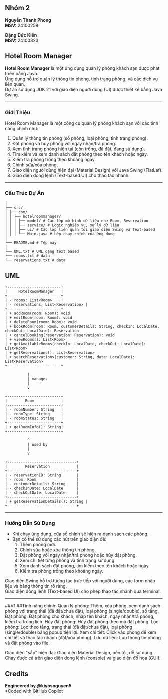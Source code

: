 ## Nhóm 2
**Nguyễn Thanh Phong**  
**MSV:** 24100259

**Đặng Đức Kiên**  
**MSV:** 24100323

## Hotel Room Manager

**Hotel Room Manager** là một ứng dụng quản lý phòng khách sạn được phát triển bằng Java.  
Ứng dụng hỗ trợ quản lý thông tin phòng, tình trạng phòng, và các dịch vụ liên quan.  
Dự án sử dụng JDK 21 với giao diện người dùng (UI) được thiết kế bằng Java Swing.

---

### Giới Thiệu
Hotel Room Manager là một công cụ quản lý phòng khách sạn với các tính năng chính như:

1. Quản lý thông tin phòng (số phòng, loại phòng, tình trạng phòng).
2. Đặt phòng và hủy phòng với ngày nhận/trả phòng.
3. Xem tình trạng phòng hiện tại (còn trống, đã đặt, đang sử dụng).
4. Tìm kiếm và xem danh sách đặt phòng theo tên khách hoặc ngày.
5. Kiểm tra phòng trống theo khoảng ngày.
6. Chỉnh sửa/xóa phòng.
7. Giao diện người dùng hiện đại (Material Design) với Java Swing (FlatLaf).
8. Giao diện dòng lệnh (Text-based UI) cho thao tác nhanh.

---

### Cấu Trúc Dự Án
```hotel-room-manager/
│
├── src/
│ ├── com/
│ │ ├── hotelroommanager/
│ │ │ ├── model/ # Các lớp mô hình dữ liệu như Room, Reservation
│ │ │ ├── service/ # Logic nghiệp vụ, xử lý dữ liệu
│ │ │ ├── ui/ # Các lớp liên quan tới giao diện Swing và Text-based
│ │ │ └── Main.java # Lớp chạy chính của ứng dụng
│
└── README.md # Tệp này
│
└── UML.txt # UML dạng text based
└── rooms.txt # data
└── reservations.txt # data
```

## UML
```
+------------------------+
|     HotelRoomManager   |
+------------------------+
| - rooms: List<Room>    |
| - reservations: List<Reservation> |
+------------------------+
| + addRoom(room: Room): void
| + editRoom(room: Room): void
| + deleteRoom(room: Room): void
| + bookRoom(room: Room, customerDetails: String, checkIn: LocalDate, checkOut: LocalDate): Reservation
| + cancelBooking(reservation: Reservation): void
| + viewRooms(): List<Room>
| + getAvailableRooms(checkIn: LocalDate, checkOut: LocalDate): List<Room>
| + getReservations(): List<Reservation>
| + searchReservations(customer: String, date: LocalDate): List<Reservation>
+------------------------+

          |
          | manages
          |
          v

+------------------------+
|        Room            |
+------------------------+
| - roomNumber: String   |
| - roomType: String     |
| - roomStatus: String   |
+------------------------+
| + getRoomInfo(): String|
+------------------------+

          ^
          | used by
          |
          v

+-------------------------------+
|        Reservation            |
+-------------------------------+
| - reservationID: String       |
| - room: Room                  |
| - customerDetails: String     |
| - checkInDate: LocalDate      |
| - checkOutDate: LocalDate     |
+-------------------------------+
| + getReservationDetails(): String |
+-------------------------------+
```

---

### Hướng Dẫn Sử Dụng

- Khi chạy ứng dụng, cửa sổ chính sẽ hiện ra danh sách các phòng.
- Bạn có thể sử dụng các nút trên giao diện để:
  1. Thêm phòng mới.
  2. Chỉnh sửa hoặc xóa thông tin phòng.
  3. Đặt phòng với ngày nhận/trả phòng hoặc hủy đặt phòng.
  4. Xem chi tiết từng phòng và tình trạng sử dụng.
  5. Xem danh sách đặt phòng, tìm kiếm theo tên khách hoặc ngày.
  6. Kiểm tra phòng trống theo khoảng ngày.

Giao diện Swing hỗ trợ tương tác trực tiếp với người dùng, các form nhập liệu và bảng thông tin rõ ràng.  
Giao diện dòng lệnh (Text-based UI) cho phép thao tác nhanh qua terminal.

---


##V1
##Tính năng chính:
Quản lý phòng:
Thêm, xóa phòng, xem danh sách phòng với trạng thái (đã đặt/chưa đặt), loại phòng (single/double), số tầng.
Đặt phòng: Đặt phòng cho khách, nhập tên khách, ngày nhận/trả phòng, kiểm tra trùng lịch.
Hủy đặt phòng: Hủy đặt phòng theo mã đặt phòng.
Lọc phòng: Lọc theo tầng, trạng thái (đã đặt/chưa đặt), loại phòng (single/double) bằng popup tiện lợi.
Xem chi tiết: Click vào phòng để xem chi tiết và thao tác nhanh (đặt/xóa phòng).
Lưu dữ liệu: Lưu thông tin phòng và đặt phòng vào file.

Giao diện "sắp" hiện đại: Giao diện Material Design, nền tối, dễ sử dụng.
Chạy được cả trên giao diện dòng lệnh (console) và giao diện đồ họa (GUI).


## Credits

**Engineered by @kiyosnguyen5**  
*Coded with GitHub Copilot
